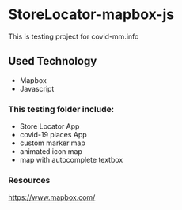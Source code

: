 # StoreLocator-mapbox-js

This is testing project for covid-mm.info

## Used Technology

- Mapbox
- Javascript

### This testing folder include:

- Store Locator App
- covid-19 places App
- custom marker map
- animated icon map
- map with autocomplete textbox

### Resources

https://www.mapbox.com/
